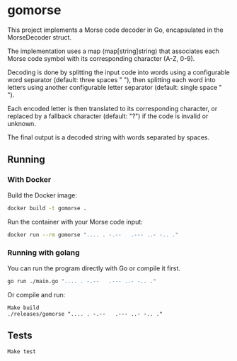 # gomorse

This project implements a Morse code decoder in Go, encapsulated in the MorseDecoder struct.

The implementation uses a map (map[string]string) that associates each Morse code symbol with its corresponding character (A-Z, 0-9).

Decoding is done by splitting the input code into words using a configurable word separator (default: three spaces " "), then splitting each word into letters using another configurable letter separator (default: single space " ").

Each encoded letter is then translated to its corresponding character, or replaced by a fallback character (default: "?") if the code is invalid or unknown.

The final output is a decoded string with words separated by spaces.

## Running

### With Docker
Build the Docker image:

```bash
docker build -t gomorse .
```

Run the container with your Morse code input:
```bash
docker run --rm gomorse ".... . -.--   .--- ..- -.. ."
```

### Running with golang
You can run the program directly with Go or compile it first.
```bash
go run ./main.go ".... . -.--   .--- ..- -.. ."
```

Or compile and run:  
```
Make build
./releases/gomorse ".... . -.--   .--- ..- -.. ."
```

## Tests

```bash
Make test
```


